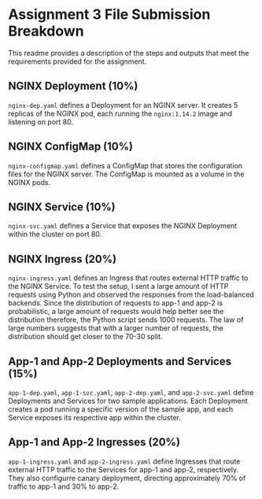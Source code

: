 # Assignment 3 File Submission Breakdown

This readme provides a description of the steps and outputs that meet the requirements provided for the assignment.

## NGINX Deployment (10%)

`nginx-dep.yaml` defines a Deployment for an NGINX server. It creates 5 replicas of the NGINX pod, each running the `nginx:1.14.2` image and listening on port 80.

## NGINX ConfigMap (10%)

`nginx-configmap.yaml` defines a ConfigMap that stores the configuration files for the NGINX server. The ConfigMap is mounted as a volume in the NGINX pods.

## NGINX Service (10%)

`nginx-svc.yaml` defines a Service that exposes the NGINX Deployment within the cluster on port 80.

## NGINX Ingress (20%)

`nginx-ingress.yaml` defines an Ingress that routes external HTTP traffic to the NGINX Service. To test the setup, I sent a large amount of HTTP requests using Python and observed the responses from the load-balanced backends. Since the distribution of requests to app-1 and app-2 is probabilistic, a large amount of requests would help better see the distribution therefore, the Python script sends 1000 requests. The law of large numbers suggests that with a larger number of requests, the distribution should get closer to the 70-30 split.

## App-1 and App-2 Deployments and Services (15%)

`app-1-dep.yaml`, `app-1-svc.yaml`, `app-2-dep.yaml`, and `app-2-svc.yaml` define Deployments and Services for two sample applications. Each Deployment creates a pod running a specific version of the sample app, and each Service exposes its respective app within the cluster.

## App-1 and App-2 Ingresses (20%)

`app-1-ingress.yaml` and `app-2-ingress.yaml` define Ingresses that route external HTTP traffic to the Services for app-1 and app-2, respectively. They also configurre canary deployment, directing approximately 70% of traffic to app-1 and 30% to app-2.
